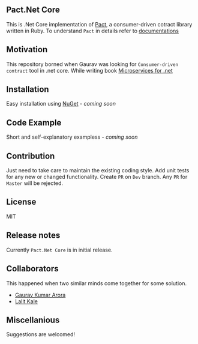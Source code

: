 ## Pact.Net Core
This is .Net Core implementation of [Pact](https://github.com/realestate-com-au/pact), a consumer-driven cotract library written in Ruby. To understand `Pact` in details refer to [documentations](https://github.com/realestate-com-au/pact/wiki)

## Motivation

This repository borned when Gaurav was looking for ```Consumer-driven contract``` tool in .net core. While writing book [Microservices for .net](https://www.packtpub.com/web-development/microservices-net)

## Installation

Easy installation using [NuGet](https://www.nuget.org/) - _coming soon_

## Code Example

Short and self-explanatory exampless - _coming soon_

## Contribution

Just need to take care to maintain the existing coding style. Add unit tests for any new or changed functionality. Create `PR` on `Dev` branch. Any `PR` for `Master` will be rejected.

## License

MIT

## Release notes

Currently `Pact.Net Core` is in initial release.

## Collaborators

This happened when two similar minds come together for some solution.
* [Gaurav Kumar Arora](https://github.com/garora)
* [Lalit Kale](https://github.com/lalitkale)

## Miscellanious

Suggestions are welcomed!

